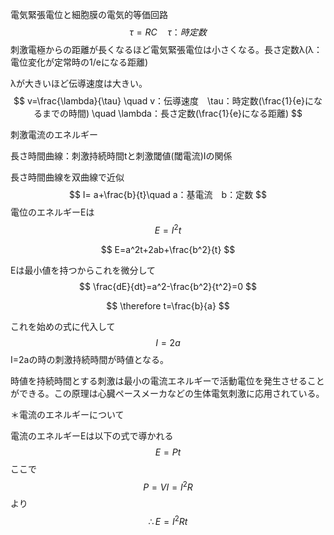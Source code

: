 電気緊張電位と細胞膜の電気的等価回路
$$
\tau = RC \quad \tau：時定数
$$
刺激電極からの距離が長くなるほど電気緊張電位は小さくなる。長さ定数λ(λ：電位変化が定常時の1/eになる距離)

λが大きいほど伝導速度は大きい。
$$
v=\frac{\lambda}{\tau} \quad v：伝導速度　\tau：時定数(\frac{1}{e}になるまでの時間) \quad \lambda：長さ定数(\frac{1}{e}になる距離)
$$


刺激電流のエネルギー

長さ時間曲線：刺激持続時間tと刺激閾値(閾電流)Iの関係

長さ時間曲線を双曲線で近似
$$
I= a+\frac{b}{t}\quad a：基電流　b：定数
$$
電位のエネルギーEは
$$
E =I^2t
$$

$$
E=a^2t+2ab+\frac{b^2}{t}
$$

Eは最小値を持つからこれを微分して
$$
\frac{dE}{dt}=a^2-\frac{b^2}{t^2}=0
$$

$$
\therefore t=\frac{b}{a}
$$

これを始めの式に代入して
$$
I=2a
$$
I=2aの時の刺激持続時間が時値となる。



時値を持続時間とする刺激は最小の電流エネルギーで活動電位を発生させることができる。この原理は心臓ペースメーカなどの生体電気刺激に応用されている。



＊電流のエネルギーについて

電流のエネルギーEは以下の式で導かれる
$$
E=Pt
$$
ここで
$$
P=VI=I^2R
$$
より
$$
\therefore E=I^2Rt
$$